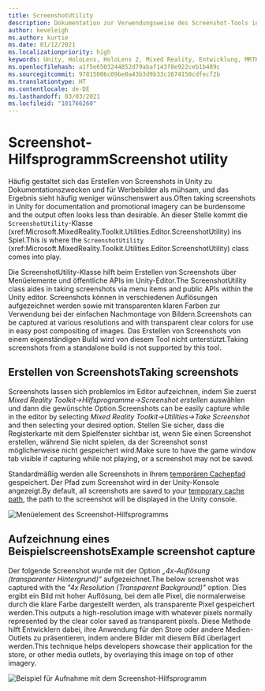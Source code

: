 ```yaml
---
title: ScreenshotUtility
description: Dokumentation zur Verwendungsweise des Screenshot-Tools in MRTKL
author: keveleigh
ms.author: kurtie
ms.date: 01/12/2021
ms.localizationpriority: high
keywords: Unity, HoloLens, HoloLens 2, Mixed Reality, Entwicklung, MRTK,
ms.openlocfilehash: a1f5e6503244852d79abaf143f8e922ceb1b489c
ms.sourcegitcommit: 97815006c09be0a43b3d9b33c1674150cdfecf2b
ms.translationtype: HT
ms.contentlocale: de-DE
ms.lasthandoff: 03/03/2021
ms.locfileid: "101766260"
---
```

# <a name="screenshot-utility"></a><span data-ttu-id="6d887-104">Screenshot-Hilfsprogramm</span><span class="sxs-lookup"><span data-stu-id="6d887-104">Screenshot utility</span></span>

<span data-ttu-id="6d887-105">Häufig gestaltet sich das Erstellen von Screenshots in Unity zu Dokumentationszwecken und für Werbebilder als mühsam, und das Ergebnis sieht häufig weniger wünschenswert aus.</span><span class="sxs-lookup"><span data-stu-id="6d887-105">Often taking screenshots in Unity for documentation and promotional imagery can be burdensome and the output often looks less than desirable.</span></span> <span data-ttu-id="6d887-106">An dieser Stelle kommt die `ScreenshotUtility`-Klasse (xref:Microsoft.MixedReality.Toolkit.Utilities.Editor.ScreenshotUtility) ins Spiel.</span><span class="sxs-lookup"><span data-stu-id="6d887-106">This is where the `ScreenshotUtility` (xref:Microsoft.MixedReality.Toolkit.Utilities.Editor.ScreenshotUtility) class comes into play.</span></span>

<span data-ttu-id="6d887-107">Die ScreenshotUtility-Klasse hilft beim Erstellen von Screenshots über Menüelemente und öffentliche APIs im Unity-Editor.</span><span class="sxs-lookup"><span data-stu-id="6d887-107">The ScreenshotUtility class aides in taking screenshots via menu items and public APIs within the Unity editor.</span></span> <span data-ttu-id="6d887-108">Screenshots können in verschiedenen Auflösungen aufgezeichnet werden sowie mit transparenten klaren Farben zur Verwendung bei der einfachen Nachmontage von Bildern.</span><span class="sxs-lookup"><span data-stu-id="6d887-108">Screenshots can be captured at various resolutions and with transparent clear colors for use in easy post compositing of images.</span></span> <span data-ttu-id="6d887-109">Das Erstellen von Screenshots von einem eigenständigen Build wird von diesem Tool nicht unterstützt.</span><span class="sxs-lookup"><span data-stu-id="6d887-109">Taking screenshots from a standalone build is not supported by this tool.</span></span>

## <a name="taking-screenshots"></a><span data-ttu-id="6d887-110">Erstellen von Screenshots</span><span class="sxs-lookup"><span data-stu-id="6d887-110">Taking screenshots</span></span>

<span data-ttu-id="6d887-111">Screenshots lassen sich problemlos im Editor aufzeichnen, indem Sie zuerst *Mixed Reality Toolkit->Hilfsprogramme->Screenshot erstellen* auswählen und dann die gewünschte Option.</span><span class="sxs-lookup"><span data-stu-id="6d887-111">Screenshots can be easily capture while in the editor by selecting *Mixed Reality Toolkit->Utilities->Take Screenshot* and then selecting your desired option.</span></span> <span data-ttu-id="6d887-112">Stellen Sie sicher, dass die Registerkarte mit dem Spielfenster sichtbar ist, wenn Sie einen Screenshot erstellen, während Sie nicht spielen, da der Screenshot sonst möglicherweise nicht gespeichert wird.</span><span class="sxs-lookup"><span data-stu-id="6d887-112">Make sure to have the game window tab visible if capturing while not playing, or a screenshot may not be saved.</span></span>

<span data-ttu-id="6d887-113">Standardmäßig werden alle Screenshots in Ihrem [temporären Cachepfad](https://docs.unity3d.com/ScriptReference/Application-temporaryCachePath.html) gespeichert. Der Pfad zum Screenshot wird in der Unity-Konsole angezeigt.</span><span class="sxs-lookup"><span data-stu-id="6d887-113">By default, all screenshots are saved to your [temporary cache path](https://docs.unity3d.com/ScriptReference/Application-temporaryCachePath.html), the path to the screenshot will be displayed in the Unity console.</span></span>

![Menüelement des Screenshot-Hilfsprogramms](../images/screenshot-utility/MRTK_ScreenshotUtility_Menu_Item.png)

## <a name="example-screenshot-capture"></a><span data-ttu-id="6d887-115">Aufzeichnung eines Beispielscreenshots</span><span class="sxs-lookup"><span data-stu-id="6d887-115">Example screenshot capture</span></span>

<span data-ttu-id="6d887-116">Der folgende Screenshot wurde mit der Option *„4x-Auflösung (transparenter Hintergrund)“* aufgezeichnet.</span><span class="sxs-lookup"><span data-stu-id="6d887-116">The below screenshot was captured with the *"4x Resolution (Transparent Background)"* option.</span></span> <span data-ttu-id="6d887-117">Dies ergibt ein Bild mit hoher Auflösung, bei dem alle Pixel, die normalerweise durch die klare Farbe dargestellt werden, als transparente Pixel gespeichert werden.</span><span class="sxs-lookup"><span data-stu-id="6d887-117">This outputs a high-resolution image with whatever pixels normally represented by the clear color saved as transparent pixels.</span></span> <span data-ttu-id="6d887-118">Diese Methode hilft Entwicklern dabei, ihre Anwendung für den Store oder andere Medien-Outlets zu präsentieren, indem andere Bilder mit diesem Bild überlagert werden.</span><span class="sxs-lookup"><span data-stu-id="6d887-118">This technique helps developers showcase their application for the store, or other media outlets, by overlaying this image on top of other imagery.</span></span>

![Beispiel für Aufnahme mit dem Screenshot-Hilfsprogramm](../images/screenshot-utility/MRTK_ScreenshotUtility_Example_Capture.png)
